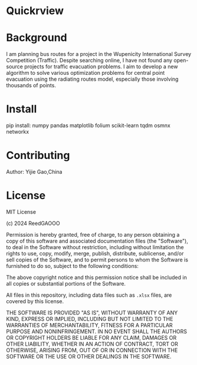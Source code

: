 # Quickrview

# Background
I am planning bus routes for a project in the Wupenicity International Survey Competition (Traffic). Despite searching online, I have not found any open-source projects for traffic evacuation problems. I aim to develop a new algorithm to solve various optimization problems for central point evacuation using the radiating routes model, especially those involving thousands of points.

# Install
pip install:
numpy
pandas
matplotlib
folium
scikit-learn
tqdm
osmnx
networkx

# Contributing
Author: Yijie Gao,China
# License
MIT License

(c) 2024 ReedGAOOO

Permission is hereby granted, free of charge, to any person obtaining a copy
of this software and associated documentation files (the "Software"), to deal
in the Software without restriction, including without limitation the rights
to use, copy, modify, merge, publish, distribute, sublicense, and/or sell
copies of the Software, and to permit persons to whom the Software is
furnished to do so, subject to the following conditions:

The above copyright notice and this permission notice shall be included in all
copies or substantial portions of the Software.

All files in this repository, including data files such as `.xlsx` files, are
covered by this license.

THE SOFTWARE IS PROVIDED "AS IS", WITHOUT WARRANTY OF ANY KIND, EXPRESS OR
IMPLIED, INCLUDING BUT NOT LIMITED TO THE WARRANTIES OF MERCHANTABILITY,
FITNESS FOR A PARTICULAR PURPOSE AND NONINFRINGEMENT. IN NO EVENT SHALL THE
AUTHORS OR COPYRIGHT HOLDERS BE LIABLE FOR ANY CLAIM, DAMAGES OR OTHER
LIABILITY, WHETHER IN AN ACTION OF CONTRACT, TORT OR OTHERWISE, ARISING FROM,
OUT OF OR IN CONNECTION WITH THE SOFTWARE OR THE USE OR OTHER DEALINGS IN THE
SOFTWARE.
